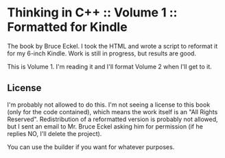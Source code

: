 # Thinking in C++ :: Volume 1 :: Formatted for Kindle

The book by Bruce Eckel. I took the HTML and wrote a script to
reformat it for my 6-inch Kindle. Work is still in progress, but
results are good.

This is Volume 1. I'm reading it and I'll format Volume 2 when I'll
get to it.

## License

I'm probably not allowed to do this. I'm not seeing a license to this
book (only for the code contained), which means the work itself is an
"All Rights Reserved". Redistribution of a reformatted version is
probably not allowed, but I sent an email to Mr. Bruce Eckel asking
him for permission (if he replies NO, I'll delete the project).

You can use the builder if you want for whatever purposes.
